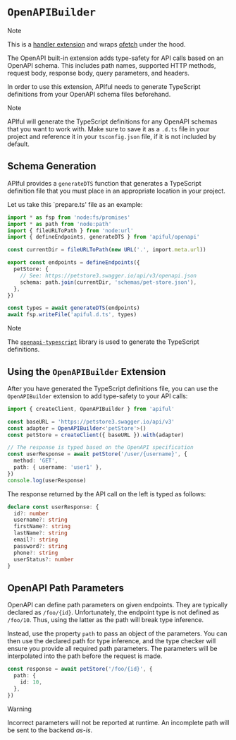 # `OpenAPIBuilder`

> [!NOTE]
> This is a [handler extension](/guide/custom-extensions#handler-extension) and wraps [ofetch](https://github.com/unjs/ofetch) under the hood.

The OpenAPI built-in extension adds type-safety for API calls based on an OpenAPI schema. This includes path names, supported HTTP methods, request body, response body, query parameters, and headers.

In order to use this extension, APIful needs to generate TypeScript definitions from your OpenAPI schema files beforehand.

> [!NOTE]
> APIful will generate the TypeScript definitions for any OpenAPI schemas that you want to work with. Make sure to save it as a `.d.ts` file in your project and reference it in your `tsconfig.json` file, if it is not included by default.

## Schema Generation

APIful provides a `generateDTS` function that generates a TypeScript definition file that you must place in an appropriate location in your project.

Let us take this `prepare.ts' file as an example:

```ts
import * as fsp from 'node:fs/promises'
import * as path from 'node:path'
import { fileURLToPath } from 'node:url'
import { defineEndpoints, generateDTS } from 'apiful/openapi'

const currentDir = fileURLToPath(new URL('.', import.meta.url))

export const endpoints = defineEndpoints({
  petStore: {
    // See: https://petstore3.swagger.io/api/v3/openapi.json
    schema: path.join(currentDir, 'schemas/pet-store.json'),
  },
})

const types = await generateDTS(endpoints)
await fsp.writeFile('apiful.d.ts', types)
```

> [!NOTE]
> The [`openapi-typescript`](https://www.npmjs.com/package/openapi-typescript) library is used to generate the TypeScript definitions.

## Using the `OpenAPIBuilder` Extension

After you have generated the TypeScript definitions file, you can use the `OpenAPIBuilder` extension to add type-safety to your API calls:

```ts
import { createClient, OpenAPIBuilder } from 'apiful'

const baseURL = 'https://petstore3.swagger.io/api/v3'
const adapter = OpenAPIBuilder<'petStore'>()
const petStore = createClient({ baseURL }).with(adapter)

// The response is typed based on the OpenAPI specification
const userResponse = await petStore('/user/{username}', {
  method: 'GET',
  path: { username: 'user1' },
})
console.log(userResponse)
```

The response returned by the API call on the left is typed as follows:

```ts
declare const userResponse: {
  id?: number
  username?: string
  firstName?: string
  lastName?: string
  email?: string
  password?: string
  phone?: string
  userStatus?: number
}
```

## OpenAPI Path Parameters

OpenAPI can define path parameters on given endpoints. They are typically declared as `/foo/{id}`. Unfortunately, the endpoint type is not defined as `/foo/10`. Thus, using the latter as the path will break type inference.

Instead, use the property `path` to pass an object of the parameters. You can then use the declared path for type inference, and the type checker will ensure you provide all required path parameters. The parameters will be interpolated into the path before the request is made.

```ts
const response = await petStore('/foo/{id}', {
  path: {
    id: 10,
  },
})
```

> [!WARNING]
> Incorrect parameters will not be reported at runtime. An incomplete path will be sent to the backend _as-is_.
